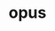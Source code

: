 ---
title: "opus"
layout: cache
categories: [package, develop-2024-04-28]
meta: {"versions": ["1.5.1"], "compilers": ["apple-clang@=15.0.0", "gcc@=11.4.0"], "oss": ["ubuntu22.04", "ventura"], "platforms": ["darwin", "linux"], "targets": ["aarch64", "x86_64_v3"], "stacks": ["ml-darwin-aarch64-mps", "ml-linux-x86_64-cuda", "root"], "num_specs": 2, "num_specs_by_stack": {"root": 2, "ml-darwin-aarch64-mps": 1, "ml-linux-x86_64-cuda": 1}}
spec_details: [{"hash": "4nmhmmy2wi3uijycc5mj6y43zjuuhnes", "compiler": "apple-clang@=15.0.0", "versions": ["1.5.1"], "os": "ventura", "platform": "darwin", "target": "aarch64", "variants": ["build_system=autotools"], "stacks": ["root", "ml-darwin-aarch64-mps"], "size": "-", "tarball": "https://binaries.spack.io/releases/develop-2024-04-28/build_cache/darwin-ventura-aarch64/apple-clang-15.0.0/opus-1.5.1/darwin-ventura-aarch64-apple-clang-15.0.0-opus-1.5.1-4nmhmmy2wi3uijycc5mj6y43zjuuhnes.spack"}, {"hash": "sotsovdnkvfafslrovh4rrg72scpxbox", "compiler": "gcc@=11.4.0", "versions": ["1.5.1"], "os": "ubuntu22.04", "platform": "linux", "target": "x86_64_v3", "variants": ["build_system=autotools"], "stacks": ["ml-linux-x86_64-cuda", "root"], "size": "-", "tarball": "https://binaries.spack.io/releases/develop-2024-04-28/build_cache/linux-ubuntu22.04-x86_64_v3/gcc-11.4.0/opus-1.5.1/linux-ubuntu22.04-x86_64_v3-gcc-11.4.0-opus-1.5.1-sotsovdnkvfafslrovh4rrg72scpxbox.spack"}]
---